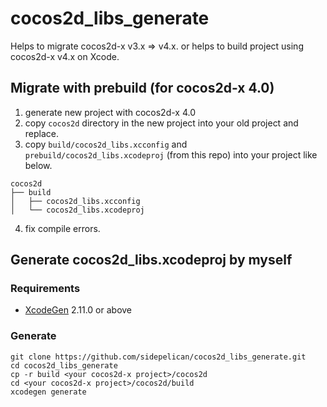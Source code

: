 # cocos2d_libs_generate

Helps to migrate cocos2d-x v3.x => v4.x.
or helps to build project using cocos2d-x v4.x on Xcode.

## Migrate with prebuild (for cocos2d-x 4.0)

1. generate new project with cocos2d-x 4.0
1. copy `cocos2d` directory in the new project into your old project and replace.
1. copy `build/cocos2d_libs.xcconfig` and `prebuild/cocos2d_libs.xcodeproj` (from this repo) into your project like below.

```
cocos2d
├── build
│   ├── cocos2d_libs.xcconfig
│   └── cocos2d_libs.xcodeproj
```

4. fix compile errors.

## Generate cocos2d_libs.xcodeproj by myself

### Requirements

- [XcodeGen](https://github.com/yonaskolb/XcodeGen) 2.11.0 or above

### Generate

```
git clone https://github.com/sidepelican/cocos2d_libs_generate.git
cd cocos2d_libs_generate
cp -r build <your cocos2d-x project>/cocos2d
cd <your cocos2d-x project>/cocos2d/build
xcodegen generate
```
